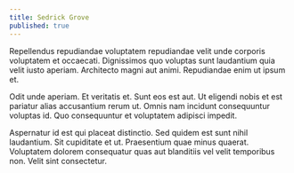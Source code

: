 ```yaml
---
title: Sedrick Grove
published: true
---
```


Repellendus repudiandae voluptatem repudiandae velit unde corporis voluptatem et occaecati. Dignissimos quo voluptas sunt laudantium quia velit iusto aperiam. Architecto magni aut animi. Repudiandae enim ut ipsum et.

Odit unde aperiam. Et veritatis et. Sunt eos est aut. Ut eligendi nobis et est pariatur alias accusantium rerum ut. Omnis nam incidunt consequuntur voluptas id. Quo consequuntur et voluptatem adipisci impedit.

Aspernatur id est qui placeat distinctio. Sed quidem est sunt nihil laudantium. Sit cupiditate et ut. Praesentium quae minus quaerat. Voluptatem dolorem consequatur quas aut blanditiis vel velit temporibus non. Velit sint consectetur.